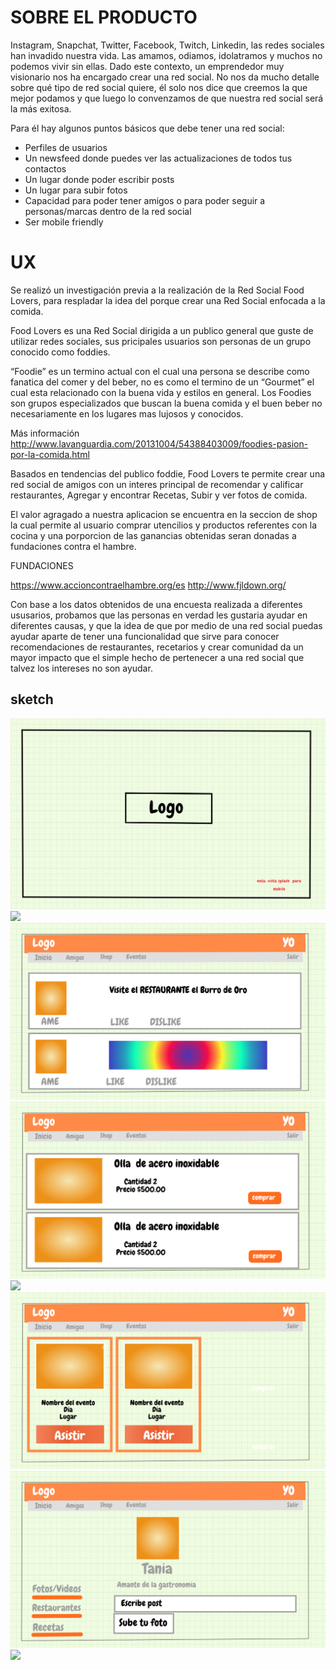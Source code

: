 # SOBRE EL PRODUCTO

Instagram, Snapchat, Twitter, Facebook, Twitch, Linkedin, las redes sociales han invadido nuestra vida. Las amamos, odiamos, idolatramos y muchos no podemos vivir sin ellas. Dado este contexto, un emprendedor muy visionario nos ha encargado crear una red social. No nos da mucho detalle sobre qué tipo de red social quiere, él solo nos dice que creemos la que mejor podamos y que luego lo convenzamos de que nuestra red social será la más exitosa.

Para él hay algunos puntos básicos que debe tener una red social:

- Perfiles de usuarios
- Un newsfeed donde puedes ver las actualizaciones de todos tus contactos
- Un lugar donde poder escribir posts
- Un lugar para subir fotos
- Capacidad para poder tener amigos o para poder seguir a personas/marcas dentro de la red social
- Ser mobile friendly

# UX

Se realizó un investigación previa a la realización de la Red Social Food Lovers, para respladar la idea del porque crear una Red Social enfocada a la comida.

Food Lovers es una Red Social dirigida a un publico general que guste de utilizar redes sociales, sus pricipales usuarios son personas de un grupo conocido como foddies.

“Foodie” es un termino actual con el cual una persona se describe como fanatica del comer y del beber, no es como el termino de un “Gourmet” el cual esta relacionado con la buena vida y estilos en general. Los Foodies son grupos especializados que buscan la buena comida y el buen beber no necesariamente en los lugares mas lujosos y conocidos.

Más información http://www.lavanguardia.com/20131004/54388403009/foodies-pasion-por-la-comida.html

Basados en tendencias del publico foddie, Food Lovers te permite crear una red social de amigos con un interes principal de recomendar y calificar restaurantes, Agregar y encontrar Recetas, Subir y ver fotos de comida.

El valor agragado a nuestra aplicacion se encuentra en la seccion de shop la cual permite al usuario comprar utencilios y productos referentes con la cocina y una porporcion de las ganancias obtenidas seran donadas a fundaciones contra el hambre.

FUNDACIONES

https://www.accioncontraelhambre.org/es
http://www.fjldown.org/

Con base a los datos obtenidos de una encuesta realizada a diferentes ususarios, probamos que las personas en verdad les gustaria ayudar en diferentes causas, y que la idea de que por medio de una red social puedas ayudar aparte de tener una funcionalidad que sirve para conocer recomendaciones de restaurantes, recetarios y crear comunidad da un mayor impacto que el simple hecho de pertenecer a una red social que talvez los intereses no son ayudar.


## sketch

![](assets/images/vistasplash.jpeg)
![](assets/images/Drawing(2).jpeg)
![](assets/images/newsfeed.png)
![](assets/images/shop.png)
![](assets/images/logo.png)
![](assets/images/eventos.png)
![](assets/images/Drawing.png)
![](assets/images/Drawing(1).png)
